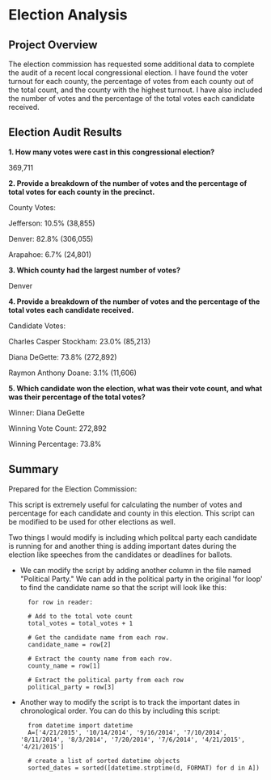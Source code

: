 # Election Analysis

## Project Overview
The election commission has requested some additional data to complete the audit of a recent local congressional election. I have found the voter turnout for each county, the percentage of votes from each county out of the total count, and the county with the highest turnout. I have also included the number of votes and the percentage of the total votes each candidate received.

## Election Audit Results 
**1. How many votes were cast in this congressional election?** 

369,711

**2. Provide a breakdown of the number of votes and the percentage of total votes for each county in the precinct.**
  
County Votes:
  
Jefferson: 10.5% (38,855)
  
Denver: 82.8% (306,055)
  
Arapahoe: 6.7% (24,801)

**3. Which county had the largest number of votes?** 

Denver

**4. Provide a breakdown of the number of votes and the percentage of the total votes each candidate received.**

Candidate Votes:

Charles Casper Stockham: 23.0% (85,213)

Diana DeGette: 73.8% (272,892)

Raymon Anthony Doane: 3.1% (11,606)

**5. Which candidate won the election, what was their vote count, and what was their percentage of the total votes?**

Winner: Diana DeGette

Winning Vote Count: 272,892

Winning Percentage: 73.8%

## Summary
Prepared for the Election Commission:

This script is extremely useful for calculating the number of votes and percentage for each candidate and county in this election. This script can be modified to be used for other elections as well.

Two things I would modify is including which politcal party each candidate is running for and another thing is adding important dates during the election like speeches from the candidates or deadlines for ballots.

- We can modify the script by adding another column in the file named "Political Party." We can add in the political party in the original 'for loop' to find the candidate name so that the script will look like this:

        for row in reader:
        
        # Add to the total vote count
        total_votes = total_votes + 1

        # Get the candidate name from each row.
        candidate_name = row[2]

        # Extract the county name from each row.
        county_name = row[1]
        
        # Extract the political party from each row
        political_party = row[3]

- Another way to modify the script is to track the important dates in chronological order. You can do this by including this script: 
        
        from datetime import datetime
        A=['4/21/2015', '10/14/2014', '9/16/2014', '7/10/2014', '8/11/2014', '8/3/2014', '7/20/2014', '7/6/2014', '4/21/2015', '4/21/2015']
        
        # create a list of sorted datetime objects
        sorted_dates = sorted([datetime.strptime(d, FORMAT) for d in A])
